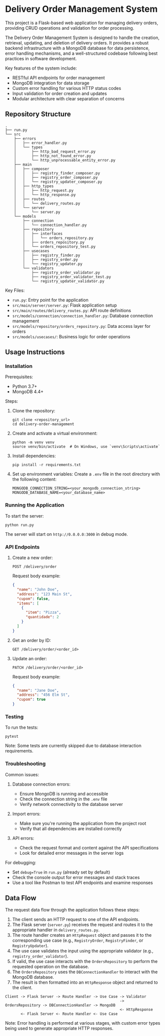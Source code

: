 # Delivery Order Management System

This project is a Flask-based web application for managing delivery orders, providing CRUD operations and validation for order processing.

The Delivery Order Management System is designed to handle the creation, retrieval, updating, and deletion of delivery orders. It provides a robust backend infrastructure with a MongoDB database for data persistence, error handling mechanisms, and a well-structured codebase following best practices in software development.

Key features of the system include:
- RESTful API endpoints for order management
- MongoDB integration for data storage
- Custom error handling for various HTTP status codes
- Input validation for order creation and updates
- Modular architecture with clear separation of concerns

## Repository Structure

```
.
├── run.py
└── src
    ├── errors
    │   ├── error_handler.py
    │   └── types
    │       ├── http_bad_request_error.py
    │       ├── http_not_found_error.py
    │       └── http_unprocessable_entity_error.py
    ├── main
    │   ├── composer
    │   │   ├── registry_finder_composer.py
    │   │   ├── registry_order_composer.py
    │   │   └── registry_updater_composer.py
    │   ├── http_types
    │   │   ├── http_request.py
    │   │   └── http_response.py
    │   ├── routes
    │   │   └── delivery_routes.py
    │   └── server
    │       └── server.py
    └── models
        ├── connection
        │   └── connection_handler.py
        ├── repository
        │   ├── interfaces
        │   │   └── orders_repository.py
        │   ├── orders_repository.py
        │   └── orders_repository_test.py
        ├── usecases
        │   ├── registry_finder.py
        │   ├── registry_order.py
        │   └── registry_updater.py
        └── validators
            ├── registry_order_validator.py
            ├── registry_order_validator_test.py
            └── registry_updater_validator.py
```

Key Files:
- `run.py`: Entry point for the application
- `src/main/server/server.py`: Flask application setup
- `src/main/routes/delivery_routes.py`: API route definitions
- `src/models/connection/connection_handler.py`: Database connection management
- `src/models/repository/orders_repository.py`: Data access layer for orders
- `src/models/usecases/`: Business logic for order operations

## Usage Instructions

### Installation

Prerequisites:
- Python 3.7+
- MongoDB 4.4+

Steps:
1. Clone the repository:
   ```
   git clone <repository_url>
   cd delivery-order-management
   ```

2. Create and activate a virtual environment:
   ```
   python -m venv venv
   source venv/bin/activate  # On Windows, use `venv\Scripts\activate`
   ```

3. Install dependencies:
   ```
   pip install -r requirements.txt
   ```

4. Set up environment variables:
   Create a `.env` file in the root directory with the following content:
   ```
   MONGODB_CONNECTION_STRING=<your_mongodb_connection_string>
   MONGODB_DATABASE_NAME=<your_database_name>
   ```

### Running the Application

To start the server:

```
python run.py
```

The server will start on `http://0.0.0.0:3000` in debug mode.

### API Endpoints

1. Create a new order:
   ```
   POST /delivery/order
   ```
   Request body example:
   ```json
   {
     "name": "John Doe",
     "address": "123 Main St",
     "cupom": false,
     "items": [
       {
         "item": "Pizza",
         "quantidade": 2
       }
     ]
   }
   ```

2. Get an order by ID:
   ```
   GET /delivery/order/<order_id>
   ```

3. Update an order:
   ```
   PATCH /delivery/order/<order_id>
   ```
   Request body example:
   ```json
   {
     "name": "Jane Doe",
     "address": "456 Elm St",
     "cupom": true
   }
   ```

### Testing

To run the tests:

```
pytest
```

Note: Some tests are currently skipped due to database interaction requirements.

### Troubleshooting

Common issues:

1. Database connection errors:
   - Ensure MongoDB is running and accessible
   - Check the connection string in the `.env` file
   - Verify network connectivity to the database server

2. Import errors:
   - Make sure you're running the application from the project root
   - Verify that all dependencies are installed correctly

3. API errors:
   - Check the request format and content against the API specifications
   - Look for detailed error messages in the server logs

For debugging:
- Set `debug=True` in `run.py` (already set by default)
- Check the console output for error messages and stack traces
- Use a tool like Postman to test API endpoints and examine responses

## Data Flow

The request data flow through the application follows these steps:

1. The client sends an HTTP request to one of the API endpoints.
2. The Flask server (`server.py`) receives the request and routes it to the appropriate handler in `delivery_routes.py`.
3. The route handler creates an `HttpRequest` object and passes it to the corresponding use case (e.g., `RegistryOrder`, `RegistryFinder`, or `RegistryUpdater`).
4. The use case validates the input using the appropriate validator (e.g., `registry_order_validator`).
5. If valid, the use case interacts with the `OrdersRepository` to perform the requested operation on the database.
6. The `OrdersRepository` uses the `DBConnectionHandler` to interact with the MongoDB database.
7. The result is then formatted into an `HttpResponse` object and returned to the client.

```
Client -> Flask Server -> Route Handler -> Use Case -> Validator
                                                    -> OrdersRepository -> DBConnectionHandler -> MongoDB
                                                    <- HttpResponse
       <- Flask Server <- Route Handler <- Use Case
```

Note: Error handling is performed at various stages, with custom error types being used to generate appropriate HTTP responses.